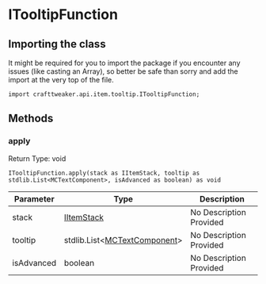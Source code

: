# ITooltipFunction

## Importing the class

It might be required for you to import the package if you encounter any issues (like casting an Array), so better be safe than sorry and add the import at the very top of the file.
```zenscript
import crafttweaker.api.item.tooltip.ITooltipFunction;
```


## Methods

### apply

Return Type: void

```zenscript
ITooltipFunction.apply(stack as IItemStack, tooltip as stdlib.List<MCTextComponent>, isAdvanced as boolean) as void
```
| Parameter | Type | Description |
|-----------|------|-------------|
| stack | [IItemStack](/vanilla/api/items/IItemStack) | No Description Provided |
| tooltip | stdlib.List&lt;[MCTextComponent](/vanilla/api/util/text/MCTextComponent)&gt; | No Description Provided |
| isAdvanced | boolean | No Description Provided |


